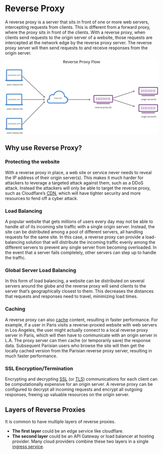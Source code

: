 # Reverse Proxy

A reverse proxy is a server that sits in front of one or more web servers, intercepting requests from clients. This is different from a forward proxy, where the proxy sits in front of the clients. With a reverse proxy, when clients send requests to the origin server of a website, those requests are intercepted at the network edge by the reverse proxy server. The reverse proxy server will then send requests to and receive responses from the origin server.

![](Attachments/Reverse-Proxy/image-20240416210614258.svg)



## Why use Reverse Proxy?

### Protecting the website

With a reverse proxy in place, a web site or service never needs to reveal the IP address of their origin server(s). This makes it much harder for attackers to leverage a targeted attack against them, such as a DDoS attack. Instead the attackers will only be able to target the reverse proxy, such as Cloudflare’s [CDN](CDN.md), which will have tighter security and more resources to fend off a cyber attack.

### Load Balancing

A popular website that gets millions of users every day may not be able to handle all of its incoming site traffic with a single origin server. Instead, the site can be distributed among a pool of different servers, all handling requests for the same site. In this case, a reverse proxy can provide a load-balancing solution that will distribute the incoming traffic evenly among the different servers to prevent any single server from becoming overloaded. In the event that a server fails completely, other servers can step up to handle the traffic.

### Global Server Load Balancing

In this form of load balancing, a website can be distributed on several servers around the globe and the reverse proxy will send clients to the server that’s geographically closest to them. This decreases the distances that requests and responses need to travel, minimizing load times.

### Caching

A reverse proxy can also [cache](Caching.md) content, resulting in faster performance. For example, if a user in Paris visits a reverse-proxied website with web servers in Los Angeles, the user might actually connect to a local reverse proxy server in Paris, which will then have to communicate with an origin server in L.A. The proxy server can then cache (or temporarily save) the response data. Subsequent Parisian users who browse the site will then get the locally cached version from the Parisian reverse proxy server, resulting in much faster performance.

### SSL Encryption/Termination

Encrypting and decrypting [SSL]() (or [TLS]()) communications for each client can be computationally expensive for an origin server. A reverse proxy can be configured to decrypt all incoming requests and encrypt all outgoing responses, freeing up valuable resources on the origin server.

## Layers of Reverse Proxies

It is common to have multiple layers of reverse proxies. 

- **The first layer** could be an edge service like cloudflare.
- **The second layer** could be an API Gateway or load balancer at hosting provider. Many cloud providers combine these two layers in a single [ingress service]().
